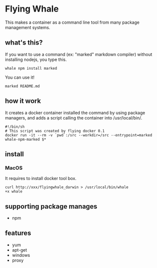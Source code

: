 # Flying Whale

This makes a container as a command line tool from many package management systems.

## what's this?

If you want to use a command (ex: "marked" markdown compiler) without installing nodejs, you type this.

```
whale npm install marked
```

You can use it!

```
marked README.md
```

## how it work

It creates a docker container installed the command by using package managers, and adds a script calling the container into /usr/local/bin/.

```
#!/bin/sh
# This script was created by flying docker 0.1
docker run -it --rm -v `pwd`:/src --workdir=/src --entrypoint=marked whale-npm-marked $*
```

## install

### MacOS

It requires to install docker tool box.

```
curl http://xxx/flyingwhale_darwin > /usr/local/bin/whale
+x whale
```

## supporting package manages

* npm

## features

* yum
* apt-get
* windows
* proxy
